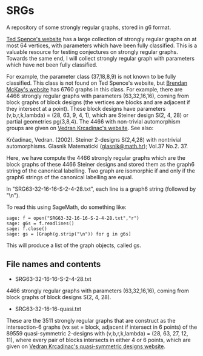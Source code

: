 # SRGs
A repository of some strongly regular graphs, stored in g6 format. 

[Ted Spence's website](https://www.maths.gla.ac.uk/~es/srgraphs.php) has a large collection of strongly regular graphs on at most 64 vertices, with parameters which have been fully classified. This is a valuable resource for testing conjectures on strongly regular graphs. Towards the same end, I will collect strongly regular graph with parameters which have not been fully classified. 

For example, the parameter class (37,18,8,9) is not known to be fully classified. This class is not found on Ted Spence's website, but [Brendan McKay's website](https://users.cecs.anu.edu.au/~bdm/data/graphs.html) has 6760 graphs in this class.
For example, there are 4466 strongly regular graphs with parameters (63,32,16,16), coming from block graphs of block designs (the vertices are blocks and are adjacent if they intersect at a point). These block designs have parameters (v,b,r,k,lambda) = (28, 63, 9, 4, 1), which are Steiner design S(2, 4, 28) or partial geometries pg(3,8,4). The 4466 with non-trivial automorphism groups are given on [Vedran Krcadinac's website](https://web.math.pmf.unizg.hr/~krcko/results/steiner.html). See also:

Krčadinac, Vedran. (2002). Steiner 2-designs S(2,4,28) with nontrivial automorphisms. Glasnik Matematicki (glasnik@math.hr); Vol.37 No.2. 37. 

Here, we have compute the 4466 strongly regular graphs which are the block graphs of these 4466 Steiner designs and stored them as the graph6 string of the canonical labelling. Two graph are isomorphic if and only if the graph6 strings of the canonical labelling are equal. 

In "SRG63-32-16-16-S-2-4-28.txt", each line is a graph6 string (followed by "\n").

To read this using SageMath, do something like:

    sage: f = open("SRG63-32-16-16-S-2-4-28.txt","r")
    sage: g6s = f.readlines()
    sage: f.close()
    sage: gs = [Graph(g.strip("\n")) for g in g6s]

This will produce a list of the graph objects, called gs. 

## File names and contents

- SRG63-32-16-16-S-2-4-28.txt

4466 strongly regular graphs with parameters (63,32,16,16), coming from block graphs of block designs S(2, 4, 28). 

- SRG63-32-16-16-quasi.txt

These are the 3511 strongly regular graphs that are construct as the intersection-6 graphs (vx set = block, adjacent if intersect in 6 points) of the 89559 quasi-symmetric 2-designs with (v,b,r,k,lambda) = (28, 63, 27, 12, 11), where every pair of blocks intersects in either 4 or 6 points, which are given on [Vedran Krcadinac's quasi-symmetric designs website](https://web.math.pmf.unizg.hr/~krcko/results/quasisym.html).
